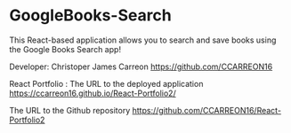 # GoogleBooks-Search
This React-based application allows you to search and save books using the Google Books Search app!

Developer: Christoper James Carreon https://github.com/CCARREON16

React Portfolio : The URL to the deployed application https://ccarreon16.github.io/React-Portfolio2/

The URL to the Github repository https://github.com/CCARREON16/React-Portfolio2
